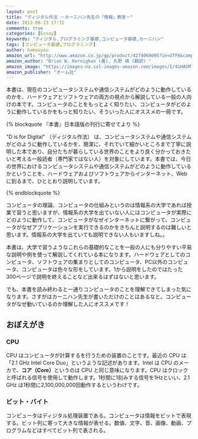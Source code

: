 ```yaml
---
layout: post
title: "ディジタル作法 －カーニハン先生の「情報」教室－"
date: 2013-06-23 17:31
comments: true
categories: [Essay]
keywords: "ディジタル,プログラミング基礎,コンピュータ基礎,カーニハン"
tags: [コンピュータ基礎,プログラミング]
author: hamasyou
amazon_url: "http://www.amazon.co.jp/gp/product/4274069095?ie=UTF8&camp=247&creativeASIN=4274069095&linkCode=xm2&tag=sorehabooks-22"
amazon_author: "Brian W. Kernighan (著), 久野 靖 (翻訳) "
amazon_image: "https://images-na.ssl-images-amazon.com/images/I/41HASMlgLnL._SL500_.jpg"
amazon_publisher: "オーム社"
---
```


本書は、現在のコンピュータシステムや通信システムがどのように動作しているのかを、ハードウェアとソフトウェアの両方の視点から解説している一般の人向けの本です。コンピュータのことをもっとよく知りたい、コンピュータがどのように動作しているかをもっと知りたい、そういった人にオススメの一冊です。

{% blockquote 『本書』日本語版の刊行に寄せてより %}

"D is for Digital" （ディジタル作法） は、コンピュータシステムや通信システムがどのように動作しているかを、簡潔に、それでいて細かいところまで丁寧に説明した本であり、自分たちが暮らしている世界のことをより良く分かっておきたいと考える一般読者（専門家ではない人）を対象にしています。本書では、今日の世界におけるコンピュータシステムや通信システムがどのように動作しているかということを、ハードウェアおよびソフトウェアからインターネット、Webに到るまで、ひととおり説明しています。

{% endblockquote %}

<!-- more -->

コンピュータの理論、コンピュータの仕組みというのは情報系の大学であれば授業で習うと思いますが、情報系の大学を出ていない人にはコンピュータが実際にどのように動作して、コンピュータがなぜインターネットに繋がって、コンピュータがなぜアプリケーションを実行できるのかをきちんと説明するのは難しいと思います。情報系の大学を出ていても説明できない人もいますしね。。

本書は、大学で習うようなこれらの基礎的なことを一般の人にも分りやすい平易な説明や例を使って解説してくれている本になります。ハードウェアとしてのコンピュータ、ソフトウェアの集まりとしてのコンピュータ、PC以外のコンピュータ、コンピュータは色々な形をしています。1から説明をしたのではたった300ページで説明を終えることなど出来るはずはないと思います。

でも、本書を読み終わると一通りコンピュータのことを理解できてしまった気になります。さすがはカーニハン先生が書いただけのことはあるなと。コンピュータがなぜ動いているのか理解した人にオススメです！

<h2>おぼえがき</h2>

<h3>CPU</h3>

CPU はコンピュータが計算するを行うための装置のことです。最近の CPU は「2.1 GHz Intel Core Duo」というような記述があります。Intel は CPU のメーカで、<strong>コア（Core）</strong>というのは CPU と同じ意味になります。CPU はクロックと呼ばれる信号を使用して動作します。1秒間に1刻みする信号を1Hzといい、2.1 GHz は1秒間に2,100,000,000回動作するというわけです。

<h3>ビット・バイト</h3>

コンピュータはディジタル処理装置である。コンピュータは情報をビットで表現する。ビット列に寄って大きな情報が表せる。数値、文字、音、画像、動画、プログラムなどはすべてビット列で表される。




